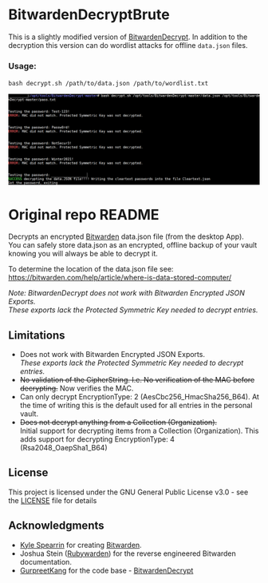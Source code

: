 # BitwardenDecryptBrute

This is a slightly modified version of [BitwardenDecrypt](https://github.com/GurpreetKang/BitwardenDecrypt). In addition to the decryption this version can do wordlist attacks for offline `data.json` files.

### Usage: 
```
bash decrypt.sh /path/to/data.json /path/to/wordlist.txt
```

![alt text](https://raw.githubusercontent.com/S3cur3Th1sSh1t/BitwardenDecryptBrute/main/Bitwarden_Decrypt.png)

# Original repo README

Decrypts an encrypted [Bitwarden](https://github.com/bitwarden) data.json file (from the desktop App).  
You can safely store data.json as an encrypted, offline backup of your vault knowing you will always be able to decrypt it.

To determine the location of the data.json file see:  
https://bitwarden.com/help/article/where-is-data-stored-computer/

*Note: BitwardenDecrypt does not work with Bitwarden Encrypted JSON Exports.<br/>
These exports lack the Protected Symmetric Key needed to decrypt entries.*


## Limitations

- Does not work with Bitwarden Encrypted JSON Exports.
<br/>*These exports lack the Protected Symmetric Key needed to decrypt entries.*
- ~~No validation of the CipherString.
I.e. No verification of the MAC before decrypting.~~ Now verifies the MAC.
- Can only decrypt EncryptionType: 2 (AesCbc256_HmacSha256_B64).  At the time of writing this is the default used for all entries in the personal vault.
- ~~Does not decrypt anything from a Collection (Organization).~~<br/>Initial support for decrypting items from a Collection (Organization). This adds support for decrypting EncryptionType: 4 (Rsa2048_OaepSha1_B64)

## License

This project is licensed under the GNU General Public License v3.0 - see the [LICENSE](LICENSE) file for details


## Acknowledgments

* [Kyle Spearrin](https://github.com/kspearrin) for creating [Bitwarden](https://github.com/bitwarden).
* Joshua Stein ([Rubywarden](https://github.com/jcs/rubywarden)) for the reverse engineered Bitwarden documentation.
* [GurpreetKang](https://github.com/GurpreetKang) for the code base - [BitwardenDecrypt](https://github.com/GurpreetKang/BitwardenDecrypt)

